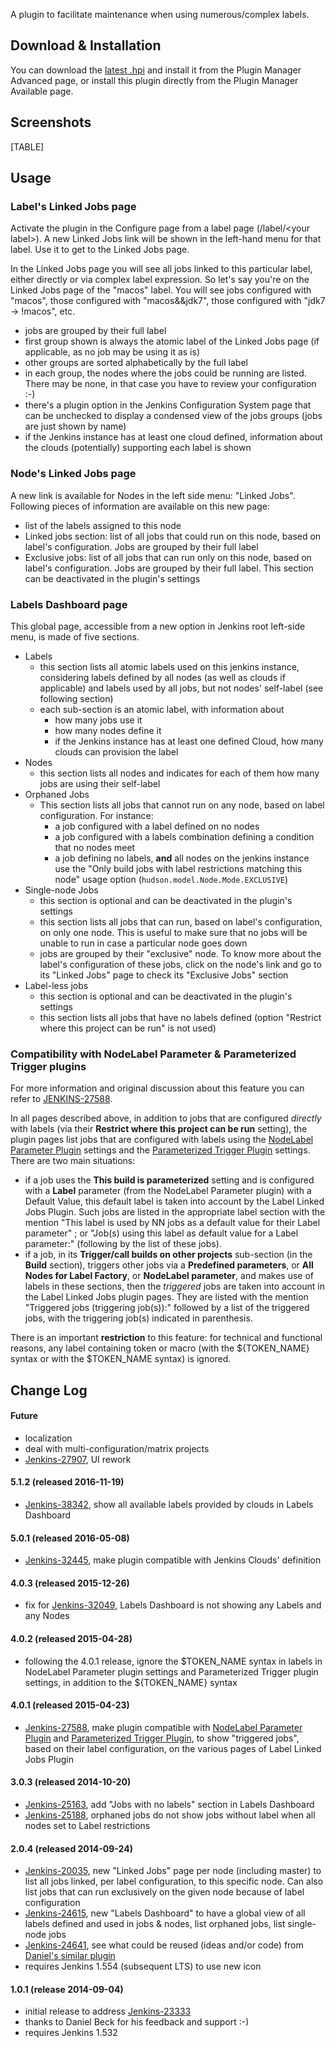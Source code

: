 A plugin to facilitate maintenance when using numerous/complex labels.

## Download & Installation

You can download the [latest
.hpi](http://updates.jenkins-ci.org/latest/label-linked-jobs.hpi) and
install it from the Plugin Manager Advanced page, or install this plugin
directly from the Plugin Manager Available page.

## Screenshots

[TABLE]

## Usage

### Label's Linked Jobs page

Activate the plugin in the Configure page from a label page
(/label/\<your label\>). A new Linked Jobs link will be shown in the
left-hand menu for that label. Use it to get to the Linked Jobs page.

In the Linked Jobs page you will see all jobs linked to this particular
label, either directly or via complex label expression. So let's say
you're on the Linked Jobs page of the "macos" label. You will see jobs
configured with "macos", those configured with "macos&&jdk7", those
configured with "jdk7 -\> !macos", etc.

-   jobs are grouped by their full label
-   first group shown is always the atomic label of the Linked Jobs page
    (if applicable, as no job may be using it as is)
-   other groups are sorted alphabetically by the full label
-   in each group, the nodes where the jobs could be running are listed.
    There may be none, in that case you have to review your
    configuration :-)
-   there's a plugin option in the Jenkins Configuration System page
    that can be unchecked to display a condensed view of the jobs groups
    (jobs are just shown by name)
-   if the Jenkins instance has at least one cloud defined, information
    about the clouds (potentially) supporting each label is shown

### Node's Linked Jobs page

A new link is available for Nodes in the left side menu: "Linked Jobs".
Following pieces of information are available on this new page:

-   list of the labels assigned to this node
-   Linked jobs section: list of all jobs that could run on this node,
    based on label's configuration. Jobs are grouped by their full label
-   Exclusive jobs: list of all jobs that can run only on this node,
    based on label's configuration. Jobs are grouped by their full
    label. This section can be deactivated in the plugin's settings

### Labels Dashboard page

This global page, accessible from a new option in Jenkins root left-side
menu, is made of five sections.

-   Labels
    -   this section lists all atomic labels used on this jenkins
        instance, considering labels defined by all nodes (as well as
        clouds if applicable) and labels used by all jobs, but not
        nodes' self-label (see following section)
    -   each sub-section is an atomic label, with information about
        -   how many jobs use it
        -   how many nodes define it
        -   if the Jenkins instance has at least one defined Cloud, how
            many clouds can provision the label
-   Nodes
    -   this section lists all nodes and indicates for each of them how
        many jobs are using their self-label
-   Orphaned Jobs
    -   This section lists all jobs that cannot run on any node, based
        on label configuration. For instance:
        -   a job configured with a label defined on no nodes
        -   a job configured with a labels combination defining a
            condition that no nodes meet
        -   a job defining no labels, **and** all nodes on the jenkins
            instance use the "Only build jobs with label restrictions
            matching this node" usage option
            (`hudson.model.Node.Mode.EXCLUSIVE`)
-   Single-node Jobs
    -   this section is optional and can be deactivated in the plugin's
        settings
    -   this section lists all jobs that can run, based on label's
        configuration, on only one node. This is useful to make sure
        that no jobs will be unable to run in case a particular node
        goes down
    -   jobs are grouped by their "exclusive" node. To know more about
        the label's configuration of these jobs, click on the node's
        link and go to its "Linked Jobs" page to check its "Exclusive
        Jobs" section
-   Label-less jobs
    -   this section is optional and can be deactivated in the plugin's
        settings
    -   this section lists all jobs that have no labels defined (option
        "Restrict where this project can be run" is not used)

### Compatibility with NodeLabel Parameter & Parameterized Trigger plugins

For more information and original discussion about this feature you can
refer to
[JENKINS-27588](https://issues.jenkins-ci.org/browse/JENKINS-27588).

In all pages described above, in addition to jobs that are configured
*directly* with labels (via their **Restrict where this project can be
run** setting), the plugin pages list jobs that are configured with
labels using the [NodeLabel Parameter
Plugin](https://wiki.jenkins-ci.org/display/JENKINS/NodeLabel+Parameter+Plugin)
settings and the [Parameterized Trigger
Plugin](https://wiki.jenkins-ci.org/display/JENKINS/Parameterized+Trigger+Plugin)
settings. There are two main situations:

-   if a job uses the **This build is parameterized** setting and is
    configured with a **Label** parameter (from the NodeLabel Parameter
    plugin) with a Default Value, this default label is taken into
    account by the Label Linked Jobs Plugin. Such jobs are listed in the
    appropriate label section with the mention "This label is used by NN
    jobs as a default value for their Label parameter" ; or "Job(s)
    using this label as default value for a Label parameter:" (following
    by the list of these jobs).
-   if a job, in its **Trigger/call builds on other projects**
    sub-section (in the **Build** section), triggers other jobs via a
    **Predefined parameters**, or **All Nodes for Label Factory**, or
    **NodeLabel parameter**, and makes use of labels in these sections,
    then the *triggered* jobs are taken into account in the Label Linked
    Jobs plugin pages. They are listed with the mention "Triggered jobs
    (triggering job(s)):" followed by a list of the triggered jobs, with
    the triggering job(s) indicated in parenthesis.

There is an important **restriction** to this feature: for technical and
functional reasons, any label containing token or macro (with the
${TOKEN\_NAME} syntax or with the $TOKEN\_NAME syntax) is ignored.

## Change Log

#### Future

-   localization
-   deal with multi-configuration/matrix projects
-   [Jenkins-27907](https://issues.jenkins-ci.org/browse/JENKINS-27907),
    UI rework

#### 5.1.2 (released 2016-11-19)

-   [Jenkins-38342](https://issues.jenkins-ci.org/browse/JENKINS-38342),
    show all available labels provided by clouds in Labels Dashboard

#### 5.0.1 (released 2016-05-08)

-   [Jenkins-32445](https://issues.jenkins-ci.org/browse/JENKINS-32445),
    make plugin compatible with Jenkins Clouds' definition

#### 4.0.3 (released 2015-12-26)

-   fix for
    [Jenkins-32049](https://issues.jenkins-ci.org/browse/JENKINS-32049),
    Labels Dashboard is not showing any Labels and any Nodes

#### 4.0.2 (released 2015-04-28)

-   following the 4.0.1 release, ignore the $TOKEN\_NAME syntax in
    labels in NodeLabel Parameter plugin settings and Parameterized
    Trigger plugin settings, in addition to the ${TOKEN\_NAME} syntax

#### 4.0.1 (released 2015-04-23)

-   [Jenkins-27588](https://issues.jenkins-ci.org/browse/JENKINS-27588),
    make plugin compatible with [NodeLabel Parameter
    Plugin](https://wiki.jenkins-ci.org/display/JENKINS/NodeLabel+Parameter+Plugin)
    and [Parameterized Trigger
    Plugin](https://wiki.jenkins-ci.org/display/JENKINS/Parameterized+Trigger+Plugin),
    to show "triggered jobs", based on their label configuration, on the
    various pages of Label Linked Jobs Plugin

#### 3.0.3 (released 2014-10-20)

-   [Jenkins-25163](https://issues.jenkins-ci.org/browse/JENKINS-25163),
    add "Jobs with no labels" section in Labels Dashboard
-   [Jenkins-25188](https://issues.jenkins-ci.org/browse/JENKINS-25188),
    orphaned jobs do not show jobs without label when all nodes set to
    Label restrictions

#### 2.0.4 (released 2014-09-24)

-   [Jenkins-20035](https://issues.jenkins-ci.org/browse/JENKINS-20035),
    new "Linked Jobs" page per node (including master) to list all jobs
    linked, per label configuration, to this specific node. Can also
    list jobs that can run exclusively on the given node because of
    label configuration
-   [Jenkins-24615](https://issues.jenkins-ci.org/browse/JENKINS-24615),
    new "Labels Dashboard" to have a global view of all labels defined
    and used in jobs & nodes, list orphaned jobs, list single-node jobs
-   [Jenkins-24641](https://issues.jenkins-ci.org/browse/JENKINS-24641),
    see what could be reused (ideas and/or code) from [Daniel's similar
    plugin](https://github.com/daniel-beck/better-labels-plugin)
-   requires Jenkins 1.554 (subsequent LTS) to use new icon

#### 1.0.1 (release 2014-09-04)

-   initial release to address
    [Jenkins-23333](https://issues.jenkins-ci.org/browse/JENKINS-23333)
-   thanks to Daniel Beck for his feedback and support :-)
-   requires Jenkins 1.532
